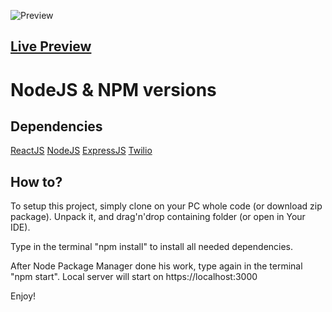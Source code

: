 ![Preview](https://images89.fotosik.pl/538/c803310d5a8bd1e3.png)

## [Live Preview](https://fullstack-chatapp.netlify.app/)

# NodeJS & NPM versions



## Dependencies

[ReactJS](https://reactjs.org/)
[NodeJS](https://nodejs.org/en/)
[ExpressJS](https://expressjs.com/)
[Twilio](https://twilio.com/)

## How to?

To setup this project, simply clone on your PC whole code (or download zip package). Unpack it, and drag'n'drop containing folder (or open in Your IDE). 

Type in the terminal "npm install" to install all needed dependencies. 

After Node Package Manager done his work, type again in the terminal "npm start". Local server will start on https://localhost:3000

Enjoy!
